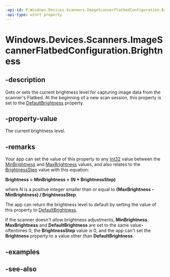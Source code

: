 ----api-id: P:Windows.Devices.Scanners.ImageScannerFlatbedConfiguration.Brightness
-api-type: winrt property
---<!-- Property syntaxpublic int Brightness { get;  set; }--># Windows.Devices.Scanners.ImageScannerFlatbedConfiguration.Brightness## -descriptionGets or sets the current brightness level for capturing image data from the scanner's Flatbed. At the beginning of a new scan session, this property is set to the [DefaultBrightness](imagescannerflatbedconfiguration_defaultbrightness.md) property.## -property-valueThe current brightness level.## -remarksYour app can set the value of this property to any [Int32](https://msdn.microsoft.com/library/system.int32.aspx) value between the [MinBrightness](imagescannerflatbedconfiguration_minbrightness.md) and [MaxBrightness](imagescannerflatbedconfiguration_maxbrightness.md) values, and also relates to the [BrightnessStep](imagescannerflatbedconfiguration_brightnessstep.md) value with this equation:**Brightness = MinBrightness + (N * BrightnessStep)**where N is a positive integer smaller than or equal to **(MaxBrightness - MinBrightness) / BrightnessStep**.The app can return the brightness level to default by setting the value of this property to [DefaultBrightness](imagescannerflatbedconfiguration_defaultbrightness.md).If the scanner doesn't allow brightness adjustments, **MinBrightness**, **MaxBrightness** and **DefaultBrightness** are set to the same value-oftentimes 0, the **BrightnessStep** value is 0, and the app can't set the **Brightness** property to a value other than **DefaultBrightness**.## -examples## -see-also